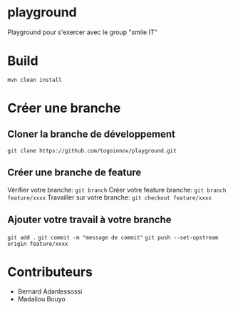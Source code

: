 # playground
Playground pour s'exercer avec le group "smile IT"

# Build
`mvn clean install`

# Créer une branche

## Cloner la branche de développement
`git clone https://github.com/togoinnov/playground.git`

## Créer une branche de feature
Vérifier votre branche: `git branch`
Créer votre feature branche: `git branch feature/xxxx`
Travailler sur votre branche: `git checkout feature/xxxx`

## Ajouter votre travail à votre branche
`git add .`
`git commit -m "message de commit"`
`git push --set-upstream origin feature/xxxx`

# Contributeurs
- Bernard Adanlessossi
- Madaliou Bouyo
